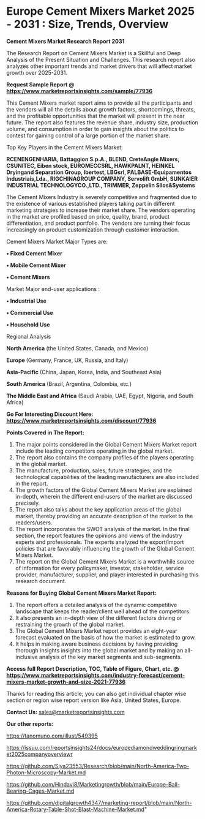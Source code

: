 # Europe Cement Mixers Market 2025 - 2031 : Size, Trends, Overview

<strong>Cement Mixers Market Research Report 2031</strong>

The Research Report on Cement Mixers Market is a Skillful and Deep Analysis of the Present Situation and Challenges. This research report also analyzes other important trends and market drivers that will affect market growth over 2025-2031.

<strong>Request Sample Report @ <a href=https://www.marketreportsinsights.com/sample/77936>https://www.marketreportsinsights.com/sample/77936</a></strong>

This Cement Mixers market report aims to provide all the participants and the vendors will all the details about growth factors, shortcomings, threats, and the profitable opportunities that the market will present in the near future. The report also features the revenue share, industry size, production volume, and consumption in order to gain insights about the politics to contest for gaining control of a large portion of the market share.

Top Key Players in the Cement Mixers Market:

<strong>RCENENGENHARIA, Battaggion S.p.A., BLEND, CreteAngle Mixers, CSUNITEC, Eiben stock, EUROMECCSRL, HAWKPALNT, HEINKEL Dryingand Separation Group, Ibertest, LBGsrl, PALBASE-Equipamentos Industriais,Lda., RIGCHINAGROUP COMPANY, Servolift GmbH, SUNKAIER INDUSTRIAL TECHNOLOGYCO.,LTD., TRIMMER, Zeppelin Silos&Systems</strong>

The Cement Mixers Industry is severely competitive and fragmented due to the existence of various established players taking part in different marketing strategies to increase their market share. The vendors operating in the market are profiled based on price, quality, brand, product differentiation, and product portfolio. The vendors are turning their focus increasingly on product customization through customer interaction.

Cement Mixers Market Major Types are:

<strong>• Fixed Cement Mixer

• Mobile Cement Mixer

• Cement Mixers</strong>

Market Major end-user applications :

<strong>• Industrial Use

• Commercial Use

• Household Use</strong>

Regional Analysis

</u><strong><b>North America</b></strong> (the United States, Canada, and Mexico)

<strong><b>Europe </b></strong>(Germany, France, UK, Russia, and Italy)

<strong><b>Asia-Pacific</b></strong> (China, Japan, Korea, India, and Southeast Asia)

<strong><b>South America</b></strong> (Brazil, Argentina, Colombia, etc.)

<strong><b>The Middle East and Africa</b></strong> (Saudi Arabia, UAE, Egypt, Nigeria, and South Africa)

<strong>Go For Interesting Discount Here: <a href=https://www.marketreportsinsights.com/discount/77936>https://www.marketreportsinsights.com/discount/77936</a></strong>

<strong>Points Covered in The Report:</strong>
<ol>
  <li>The major points considered in the Global Cement Mixers Market report include the leading competitors operating in the global market.</li>
  <li>The report also contains the company profiles of the players operating in the global market.</li>
  <li>The manufacture, production, sales, future strategies, and the technological capabilities of the leading manufacturers are also included in the report.</li>
  <li>The growth factors of the Global Cement Mixers Market are explained in-depth, wherein the different end-users of the market are discussed precisely.</li>
  <li>The report also talks about the key application areas of the global market, thereby providing an accurate description of the market to the readers/users.</li>
  <li>The report incorporates the SWOT analysis of the market. In the final section, the report features the opinions and views of the industry experts and professionals. The experts analyzed the export/import policies that are favorably influencing the growth of the Global Cement Mixers Market.</li>
  <li>The report on the Global Cement Mixers Market is a worthwhile source of information for every policymaker, investor, stakeholder, service provider, manufacturer, supplier, and player interested in purchasing this research document.</li>
</ol>
<strong>Reasons for Buying Global Cement Mixers Market Report:</strong>

<ol>
  <li>The report offers a detailed analysis of the dynamic competitive landscape that keeps the reader/client well ahead of the competitors.</li>
  <li>It also presents an in-depth view of the different factors driving or restraining the growth of the global market.</li>
  <li>The Global Cement Mixers Market report provides an eight-year forecast evaluated on the basis of how the market is estimated to grow.</li>
  <li>It helps in making aware business decisions by having providing thorough insights insights into the global market and by making an all-inclusive analysis of the key market segments and sub-segments.</li>
</ol>
<strong>Access full Report Description, TOC, Table of Figure, Chart, etc. @ <a href=https://www.marketreportsinsights.com/industry-forecast/cement-mixers-market-growth-and-size-2021-77936>https://www.marketreportsinsights.com/industry-forecast/cement-mixers-market-growth-and-size-2021-77936</a></strong>


Thanks for reading this article; you can also get individual chapter wise section or region wise report version like Asia, United States, Europe.

<strong>Contact Us:</strong>
sales@marketreportsinsights.com

<strong>Our other reports:</strong>

<a href=https://tanomuno.com/illust/549395>https://tanomuno.com/illust/549395</a>

<a href=https://issuu.com/reportsinsights24/docs/europediamondweddingringmarket2025companyoverviewr>https://issuu.com/reportsinsights24/docs/europediamondweddingringmarket2025companyoverviewr</a>

<a href=https://github.com/Siya23553/Research/blob/main/North-America-Two-Photon-Microscopy-Market.md>https://github.com/Siya23553/Research/blob/main/North-America-Two-Photon-Microscopy-Market.md</a>

<a href=https://github.com/Hindavi8/Marketingrowth/blob/main/Europe-Ball-Bearing-Cages-Market.md>https://github.com/Hindavi8/Marketingrowth/blob/main/Europe-Ball-Bearing-Cages-Market.md</a>

<a href=https://github.com/digitalgrowth4347/marketing-report/blob/main/North-America-Rotary-Table-Shot-Blast-Machine-Market.md>https://github.com/digitalgrowth4347/marketing-report/blob/main/North-America-Rotary-Table-Shot-Blast-Machine-Market.md</a>"
